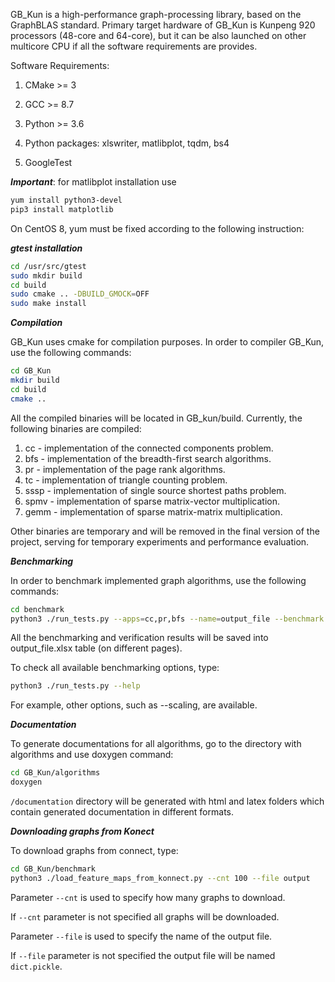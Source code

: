 GB_Kun is a high-performance graph-processing library, based on the GraphBLAS standard.
Primary target hardware of GB_Kun is Kunpeng 920 processors (48-core and 64-core),
but it can be also launched on other multicore CPU if all the software requirements are provides.

Software Requirements:

1. CMake >= 3

2. GCC >= 8.7

3. Python >= 3.6

4. Python packages: xlswriter, matlibplot, tqdm, bs4

5. GoogleTest

***Important***: for matlibplot installation use

```bash
yum install python3-devel
pip3 install matplotlib
```


On CentOS 8, yum must be fixed according to the following instruction:


***gtest installation***

```bash
cd /usr/src/gtest
sudo mkdir build
cd build
sudo cmake .. -DBUILD_GMOCK=OFF
sudo make install
```

***Compilation***

GB_Kun uses cmake for compilation purposes. In order to compiler GB_Kun, use the following commands:

```bash
cd GB_Kun
mkdir build
cd build
cmake ..
```

All the compiled binaries will be located in GB_kun/build. Currently, the following binaries are compiled:

1. cc - implementation of the connected components problem.
2. bfs - implementation of the breadth-first search algorithms.
3. pr - implementation of the page rank algorithms.
4. tc - implementation of triangle counting problem.
5. sssp - implementation of single source shortest paths problem.
5. spmv - implementation of sparse matrix-vector multiplication.
6. gemm - implementation of sparse matrix-matrix multiplication.

Other binaries are temporary and will be removed in the final version of the project, serving for temporary experiments and performance evaluation.

***Benchmarking***

In order to benchmark implemented graph algorithms, use the following commands:

```bash
cd benchmark
python3 ./run_tests.py --apps=cc,pr,bfs --name=output_file --benchmark --verify --mode=best
```

All the benchmarking and verification results will be saved into output_file.xlsx table (on different pages).

To check all available benchmarking options, type:

```bash
python3 ./run_tests.py --help
```

For example, other options, such as --scaling, are available.

***Documentation***

To generate documentations for all algorithms, go to the directory with algorithms and use doxygen command:
```bash
cd GB_Kun/algorithms
doxygen
```
```/documentation``` directory will be generated with html and latex folders which contain generated documentation in different formats.

***Downloading graphs from Konect***

To download graphs from connect, type:
```bash
cd GB_Kun/benchmark
python3 ./load_feature_maps_from_konnect.py --cnt 100 --file output
```
Parameter ```--cnt``` is used to specify how many graphs to download.

If ```--cnt``` parameter is not specified all graphs will be downloaded.

Parameter ```--file``` is used to specify the name of the output file.

If ```--file``` parameter is not specified the output file will be named ```dict.pickle```.



